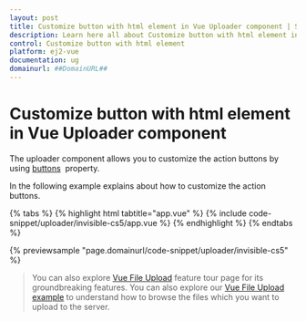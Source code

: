 ```yaml
---
layout: post
title: Customize button with html element in Vue Uploader component | Syncfusion
description: Learn here all about Customize button with html element in Syncfusion Vue Uploader component of Syncfusion Essential JS 2 and more.
control: Customize button with html element 
platform: ej2-vue
documentation: ug
domainurl: ##DomainURL##
---
```


# Customize button with html element in Vue Uploader component

The uploader component allows you to customize the action buttons by using [buttons](https://ej2.syncfusion.com/vue/documentation/api/uploader/#buttons) &nbsp;property.

In the following example explains about how to customize the action buttons.

{% tabs %}
{% highlight html tabtitle="app.vue" %}
{% include code-snippet/uploader/invisible-cs5/app.vue %}
{% endhighlight %}
{% endtabs %}
        
{% previewsample "page.domainurl/code-snippet/uploader/invisible-cs5" %}

>You can also explore [Vue File Upload](https://www.syncfusion.com/vue-ui-components/vue-file-upload) feature tour page for its groundbreaking features. You can also explore our [Vue File Upload example](https://ej2.syncfusion.com/vue/demos/#/material/uploader/default.html) to understand how to browse the files which you want to upload to the server.
